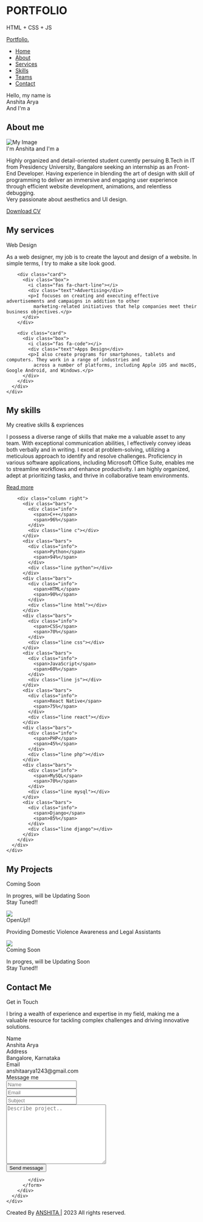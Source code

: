 # PORTFOLIO
HTML + CSS + JS

<!DOCTYPE html>
<html lang="en">

<head>
  <meta charset="UTF-8">
  <meta name="viewport" content="width=device-width, initial-scale=1.0">
  <title>Personal Portfolio Website</title>
  <link rel="stylesheet" href="./style.css">
  <script src="https://kit.fontawesome.com/a076d05399.js"></script>
  <script src="https://code.jquery.com/jquery-3.6.0.min.js"></script>
  <script src="https://cdnjs.cloudflare.com/ajax/libs/typed.js/2.0.12/typed.min.js"></script>

  <script src="https://cdnjs.cloudflare.com/ajax/libs/waypoints/4.0.1/jquery.waypoints.min.js"></script>
  <script src="https://cdnjs.cloudflare.com/ajax/libs/OwlCarousel2/2.3.4/owl.carousel.min.js"></script>
  <link rel="stylesheet" href="https://cdnjs.cloudflare.com/ajax/libs/OwlCarousel2/2.3.4/assets/owl.carousel.min.css" />
</head>

<body>
  <div class="scroll-up-btn">
    <i class="fas fa-angle-up"></i>
  </div>
  <nav class="navbar">
    <div class="max-width">
      <div class="logo"><a href="#">Portfo<span>lio.</span></a></div>
      <ul class="menu">
        <li><a href="#home">Home</a></li>
        <li><a href="#about">About</a></li>
        <li><a href="#services">Services</a></li>
        <li><a href="#skill">Skills</a></li>
        <li><a href="#teams">Teams</a></li>
        <li><a href="#contact">Contact</a></li>
      </ul>
      <div class="menu-btn">
        <i class="fas fa-bars"></i>
      </div>
    </div>
  </nav>

  <!-- ! HOME ! -->
  <section class="home" id="home">
    <div class="max-width">
      <div class="home-content">
        <div class="text-1">Hello, my name is </div>
        <div class="text-2">Anshita Arya </div>
        <div class="text-3">And I'm a <span class="typing"></span> </div>
        <!--  <a href="#">Hire me</a> -->
      </div>
    </div>
  </section>


  <!-- ! ABOUT ! -->
  <section class="about" id="about">
    <div class="max-width">
      <h2 class="title">About me</h2>
      <div class="about-content">
        <div class="column left">
          <img src="https://images.pexels.com/photos/3756681/pexels-photo-3756681.jpeg?auto=compress&cs=tinysrgb&w=600"
            alt="My Image">
        </div>
        <div class="column right">
          <div class="text">I'm Anshita and I'm a <span class="typing-2"></span></div>
          <p>
            Highly organized and detail-oriented student curently persuing B.Tech in IT from Presidency University,
            Bangalore seeking an internship
            as an Front-End Developer. Having experience in blending the art of design with skill of programming to
            deliver an immersive
            and engaging user experience through efficient website development, animations, and relentless debugging.
            <br>
            Very passionate about aesthetics and UI design.
          </p>
          <a href="cv.html" target="_blank" rel="noopener noreferrer">Download CV</a>
        </div>
      </div>
    </div>
  </section>

  <!-- ! SERVICES ! -->
  <section class="services" id="services">
    <div class="max-width">
      <h2 class="title">My services</h2>
      <div class="serv-content">
        <div class="card">
          <div class="box">
            <i class="fas fa-paint-brush"></i>
            <div class="text">Web Design</div>
            <p class="subtext">
              As a web designer, my job is to create the layout and design of a website. In simple terms, I try to make
              a site look good.</p>
          </div>
        </div>

        <div class="card">
          <div class="box">
            <i class="fas fa-chart-line"></i>
            <div class="text">Advertising</div>
            <p>I focuses on creating and executing effective advertisements and campaigns in addition to other
              marketing-related initiatives that help companies meet their business objectives.</p>
          </div>
        </div>

        <div class="card">
          <div class="box">
            <i class="fas fa-code"></i>
            <div class="text">Apps Design</div>
            <p>I also create programs for smartphones, tablets and computers. They work in a range of industries and
              across a number of platforms, including Apple iOS and macOS, Google Android, and Windows.</p>
          </div>
        </div>
      </div>
    </div>
  </section>

  <!-- ! SKILLS ! -->
  <section class="skills" id="skill">
    <div class="max-width">
      <h2 class="title">My skills</h2>
      <div class="skills-content">
        <div class="column left">
          <div class="text">My creative skills & expriences</div>
          <p>I possess a diverse range of skills that make me a valuable asset to any team. With exceptional
            communication abilities, I effectively convey ideas both verbally and in writing. I excel at
            problem-solving, utilizing a meticulous approach to identify and resolve challenges. Proficiency in various
            software applications, including Microsoft Office Suite, enables me to streamline workflows and enhance
            productivity. I am highly organized, adept at prioritizing tasks, and thrive in collaborative team
            environments.</p>
          <a href="##">Read more</a>
        </div>

        <div class="column right">
          <div class="bars">
            <div class="info">
              <span>C++</span>
              <span>96%</span>
            </div>
            <div class="line c"></div>
          </div>
          <div class="bars">
            <div class="info">
              <span>Python</span>
              <span>94%</span>
            </div>
            <div class="line python"></div>
          </div>
          <div class="bars">
            <div class="info">
              <span>HTML</span>
              <span>90%</span>
            </div>
            <div class="line html"></div>
          </div>
          <div class="bars">
            <div class="info">
              <span>CSS</span>
              <span>70%</span>
            </div>
            <div class="line css"></div>
          </div>
          <div class="bars">
            <div class="info">
              <span>JavaScript</span>
              <span>60%</span>
            </div>
            <div class="line js"></div>
          </div>
          <div class="bars">
            <div class="info">
              <span>React Native</span>
              <span>75%</span>
            </div>
            <div class="line react"></div>
          </div>
          <div class="bars">
            <div class="info">
              <span>PHP</span>
              <span>45%</span>
            </div>
            <div class="line php"></div>
          </div>
          <div class="bars">
            <div class="info">
              <span>MySQL</span>
              <span>70%</span>
            </div>
            <div class="line mysql"></div>
          </div>
          <div class="bars">
            <div class="info">
              <span>Django</span>
              <span>85%</span>
            </div>
            <div class="line django"></div>
          </div>
        </div>
      </div>
    </div>
  </section>

  <!-- ! TEAMS??? ! -->

  <section class="teams" id="teams">
    <div class="max-width">
      <h2 class="title">My Projects</h2>
      <div class="carousel owl-carousel">
        <div class="card">
          <div class="box">
            <img src="CmingSoon.png" alt="">
            <div class="text">Coming Soon</div>
            <p>In progres, will be Updating Soon <br>
              Stay Tuned!!
            </p>
          </div>
        </div>
        <div class="card">
          <div class="box">
            <img src="OpenUp.png">
            <div class="text">OpenUp!!</div>
            <p>Providing Domestic Violence Awareness and Legal Assistants</p>
          </div>
        </div>
        <div class="card">
          <div class="box">
            <img src="CmingSoon.png">
            <div class="text">Coming Soon</div>
            <p>In progres, will be Updating Soon <br>
              Stay Tuned!!
            </p>
          </div>
        </div>
      </div>
    </div>
  </section>

  <!-- ! CONTACTS ! -->

  <section class="contact" id="contact">
    <div class="max-width">
      <h2 class="title">Contact Me</h2>
      <div class="contact-content">
        <div class="column left">
          <div class="text">Get in Touch</div>
          <p>I bring a wealth of experience and expertise in my field, making me a valuable resource for tackling
            complex challenges and driving innovative solutions.</p>
          <div class="icons">
            <div class="row">
              <i class="fas fa-user"></i>
              <div class="info">
                <div class="head">Name</div>
                <div class="sub-title">Anshita Arya</div>
              </div>
            </div>
            <div class="row">
              <i class="fas fa-map-marker-alt"></i>
              <div class="info">
                <div class="head">Address</div>
                <div class="sub-title">Bangalore, Karnataka</div>
              </div>
            </div>
            <div class="row">
              <i class="fas fa-envelope"></i>
              <div class="info">
                <div class="head">Email</div>
                <div class="sub-title">anshitaarya1243@gmail.com</div>
              </div>
            </div>
          </div>
        </div>
        <div class="column right">
          <div class="text">Message me</div>
          <form action="ajax.html">
            <div class="fields">
              <div class="field name">
                <input type="text" placeholder="Name" required>
              </div>
              <div class="field email">
                <input type="email" placeholder="Email" required>
              </div>
            </div>
            <div class="field">
              <input type="text" placeholder="Subject" required>
            </div>
            <div class="field textarea">
              <textarea id="" cols="30" rows="10" placeholder="Describe project.." required></textarea>
            </div>
            <div class="button">
              <a href="ajax.html">
                <button type="submit">Send message</button>
              </a>


            </div>
          </form>
        </div>
      </div>
    </div>
  </section>

  <!-- ! FOOTER ! -->
  <footer>
    <span>Created By <a href="#">ANSHITA </a> | <span class="far fa-copyright"></span> 2023 All rights reserved.</span>
  </footer>

  <script type="text/javascript" src="script.js"></script>
</body>

</html>

